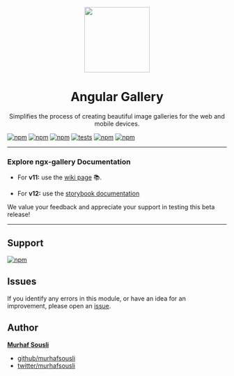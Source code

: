 <p align="center">
  <img width="150px" src="https://user-images.githubusercontent.com/8130692/36171173-ad0da54c-1112-11e8-85bf-843c5f70efdc.png" style="max-width:100%;">
</p>
<h1 align="center">Angular Gallery</h1>

<p align="center">Simplifies the process of creating beautiful image galleries for the web and mobile devices.</p>


[![npm](https://img.shields.io/badge/demo-online-ed1c46.svg)](https://ngx-gallery.netlify.app)
[![npm](https://img.shields.io/badge/stackblitz-online-orange.svg)](https://stackblitz.com/edit/ngx-gallery)
[![npm](https://img.shields.io/npm/v/ng-gallery.svg?maxAge=2592000?style=plastic)](https://www.npmjs.com/package/ng-gallery)
[![tests](https://github.com/MurhafSousli/ngx-gallery/workflows/tests/badge.svg)](https://github.com/MurhafSousli/ngx-gallery/actions?query=workflow%3Atests)
[![npm](https://img.shields.io/npm/dt/ng-gallery.svg?maxAge=2592000?style=plastic)](https://www.npmjs.com/package/ng-gallery)
[![npm](https://img.shields.io/npm/l/express.svg?maxAge=2592000)](/LICENSE)


___

### Explore ngx-gallery Documentation

- For **v11:** use the [wiki page](https://github.com/MurhafSousli/ngx-gallery/wiki) 📚.

- For **v12:** use the [storybook documentation](https://ngx-gallery-next.netlify.app/)

We value your feedback and appreciate your support in testing this beta release!

___


## Support

[![npm](https://c5.patreon.com/external/logo/become_a_patron_button.png)](https://www.patreon.com/bePatron?u=5594898)

## Issues

If you identify any errors in this module, or have an idea for an improvement, please open an [issue](https://github.com/MurhafSousli/ngx-gallery/issues).

## Author

**[Murhaf Sousli](http://murhafsousli.com)**

- [github/murhafsousli](https://github.com/MurhafSousli)
- [twitter/murhafsousli](https://twitter.com/MurhafSousli)
